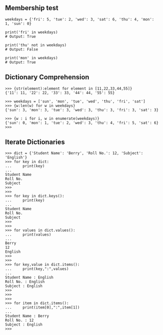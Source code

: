 
## Membership test

    weekdays = {'fri': 5, 'tue': 2, 'wed': 3, 'sat': 6, 'thu': 4, 'mon': 1, 'sun': 0}
    
    print('fri' in weekdays)
    # Output: True
    
    print('thu' not in weekdays)
    # Output: False
    
    print('mon' in weekdays)
    # Output: True
    
## Dictionary Comprehension

    >>> {str(element):element for element in [11,22,33,44,55]}
    {'11': 11, '22': 22, '33': 33, '44': 44, '55': 55}
    
    >>> weekdays = ['sun', 'mon', 'tue', 'wed', 'thu', 'fri', 'sat']
    >>> {w:len(w) for w in weekdays}
    {'sun': 3, 'mon': 3, 'tue': 3, 'wed': 3, 'thu': 3, 'fri': 3, 'sat': 3}
    
    >>> {w : i for i, w in enumerate(weekdays)}
    {'sun': 0, 'mon': 1, 'tue': 2, 'wed': 3, 'thu': 4, 'fri': 5, 'sat': 6}
    >>>
    
## Iterate Dictionaries

    >>> dict = {'Student Name': 'Berry', 'Roll No.': 12, 'Subject': 'English'}
    >>> for key in dict:
    ...     print(key)
    ...
    Student Name
    Roll No.
    Subject
    >>>
    >>>
    >>> for key in dict.keys():
    ...     print(key)
    ...
    Student Name
    Roll No.
    Subject
    >>>
    >>>
    >>> for values in dict.values():
    ...     print(values)
    ...
    Berry
    12
    English
    >>>
    >>>
    >>> for key,value in dict.items():
    ...     print(key,":",values)
    ...
    Student Name : English
    Roll No. : English
    Subject : English
    >>>
    >>>
    >>>
    >>> for item in dict.items():
    ...     print(item[0],":",item[1])
    ...
    Student Name : Berry
    Roll No. : 12
    Subject : English
    >>>
